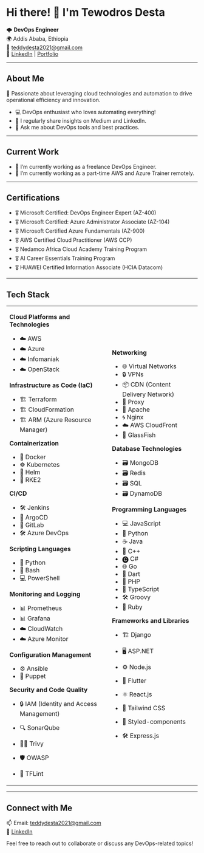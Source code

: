 # Hi there! 👋 I'm Tewodros Desta

🌩️ **DevOps Engineer**  
🌍 Addis Ababa, Ethiopia  
📧 teddydesta2021@gmail.com  
🔗 [LinkedIn](https://www.linkedin.com/in/tewodros-desta/) | [Portfolio](https://medium.com/@teddy2000)

---

## About Me

🚀 Passionate about leveraging cloud technologies and automation to drive operational efficiency and innovation.

- 💻 DevOps enthusiast who loves automating everything!
- 📝 I regularly share insights on Medium and LinkedIn.
- 💬 Ask me about DevOps tools and best practices.

---

## Current Work

- 🔭 I’m currently working as a freelance DevOps Engineer.
- 🌱 I’m currently working as a part-time AWS and Azure Trainer remotely.

---

## Certifications
- 🎖 Microsoft Certified: DevOps Engineer Expert (AZ-400)
- 🎖 Microsoft Certified: Azure Administrator Associate (AZ-104)
- 🎖 Microsoft Certified Azure Fundamentals (AZ-900)
- 🎖 AWS Certified Cloud Practitioner (AWS CCP)
- 🎖 Nedamco Africa Cloud Academy Training Program
- 🎖 AI Career Essentials Training Program
- 🎖 HUAWEI Certified Information Associate (HCIA Datacom)

---

## Tech Stack

<table>
  <tr>
    <td>

**Cloud Platforms and Technologies**  
- ☁️ AWS  
- ☁️ Azure  
- ☁️ Infomaniak  
- ☁️ OpenStack  

**Infrastructure as Code (IaC)**  
- 🏗️ Terraform  
- 🏗️ CloudFormation  
- 🏗️ ARM (Azure Resource Manager)  

**Containerization**  
- 🐳 Docker  
- ☸️ Kubernetes  
- 🎩 Helm  
- 🚀 RKE2  

**CI/CD**  
- 🛠️ Jenkins  
- 🔄 ArgoCD  
- 🧩 GitLab  
- 🛠️ Azure DevOps  

**Scripting Languages**  
- 🐍 Python  
- 🐚 Bash  
- 💻 PowerShell  

**Monitoring and Logging**  
- 📊 Prometheus  
- 📊 Grafana  
- ☁️ CloudWatch  
- ☁️ Azure Monitor  

**Configuration Management**  
- ⚙️ Ansible  
- 🤖 Puppet  

**Security and Code Quality**  
- 🔒 IAM (Identity and Access Management)  
- 🔍 SonarQube  
- 🕵️‍♂️ Trivy  
- 🛡️ OWASP  
- 🧱 TFLint  

    </td>
    <td>

**Networking**  
- 🌐 Virtual Networks  
- 🔒 VPNs  
- 📦 CDN (Content Delivery Network)  
- 🔄 Proxy  
- 🔧 Apache  
- 🌀 Nginx  
- ☁️ AWS CloudFront  
- 🌉 GlassFish  

**Database Technologies**  
- 🗃️ MongoDB  
- 🗃️ Redis  
- 🗃️ SQL  
- 🗃️ DynamoDB  

**Programming Languages**  
- 💻 JavaScript  
- 🐍 Python  
- ☕ Java  
- 💾 C++  
- 🅒 C#  
- 🌐 Go  
- 🎯 Dart  
- 🐘 PHP  
- 📜 TypeScript  
- 🛠️ Groovy  
- 💎 Ruby  

**Frameworks and Libraries**  
- 🏗️ Django  
- 🖥️ ASP.NET  
- ⚙️ Node.js  
- 🦋 Flutter  
- ⚛️ React.js  
- 🎨 Tailwind CSS  
- 🧩 Styled-components  
- 🛠️ Express.js  

    </td>
  </tr>
</table>

---

## Connect with Me

📫 Email: teddydesta2021@gmail.com  
🔗 [LinkedIn](https://www.linkedin.com/in/tewodros-desta/)

Feel free to reach out to collaborate or discuss any DevOps-related topics!
